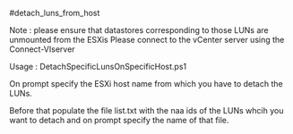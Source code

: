 #detach_luns_from_host

Note : please ensure that datastores corresponding to those LUNs are unmounted from the ESXis
       Please connect to the vCenter server using the Connect-VIserver <vCenter FQDN> 

Usage : DetachSpecificLunsOnSpecificHost.ps1

On prompt specify the ESXi host name from which you have to detach the LUNs.

Before that populate the file list.txt with the naa ids of the LUNs whcih you want to detach and on prompt specify the name of that file.

